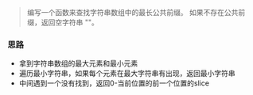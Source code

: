 > 编写一个函数来查找字符串数组中的最长公共前缀。
> 如果不存在公共前缀，返回空字符串 ""。


### 思路


- 拿到字符串数组的最大元素和最小元素
- 遍历最小字符串，如果每个元素在最大字符串有出现，返回最小字符串
- 中间遇到一个没有找到，返回0-当前位置的前一个位置的slice
